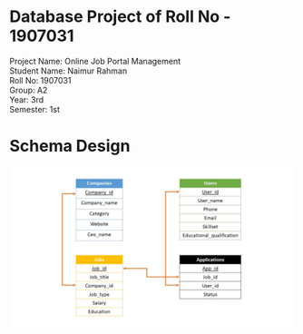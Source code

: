 # Database Project of Roll No - 1907031
Project Name: Online Job Portal Management <br>
Student Name: Naimur Rahman <br>
Roll No: 1907031 <br>
Group: A2 <br>
Year: 3rd <br>
Semester: 1st <br>

# Schema Design
![Schema Design](Images/Schema-design.jpg)

